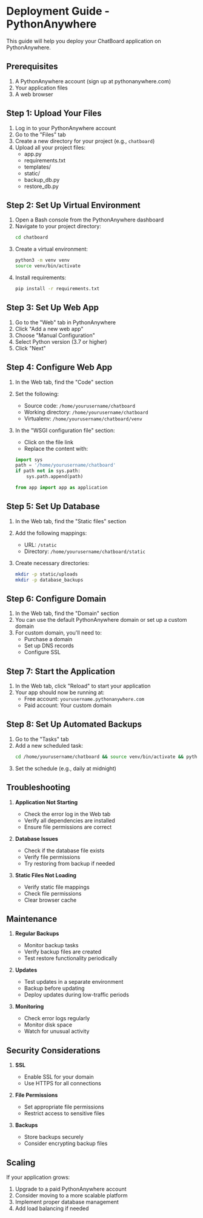 # Deployment Guide - PythonAnywhere

This guide will help you deploy your ChatBoard application on PythonAnywhere.

## Prerequisites

1. A PythonAnywhere account (sign up at pythonanywhere.com)
2. Your application files
3. A web browser

## Step 1: Upload Your Files

1. Log in to your PythonAnywhere account
2. Go to the "Files" tab
3. Create a new directory for your project (e.g., `chatboard`)
4. Upload all your project files:
   - app.py
   - requirements.txt
   - templates/
   - static/
   - backup_db.py
   - restore_db.py

## Step 2: Set Up Virtual Environment

1. Open a Bash console from the PythonAnywhere dashboard
2. Navigate to your project directory:
   ```bash
   cd chatboard
   ```
3. Create a virtual environment:
   ```bash
   python3 -m venv venv
   source venv/bin/activate
   ```
4. Install requirements:
   ```bash
   pip install -r requirements.txt
   ```

## Step 3: Set Up Web App

1. Go to the "Web" tab in PythonAnywhere
2. Click "Add a new web app"
3. Choose "Manual Configuration"
4. Select Python version (3.7 or higher)
5. Click "Next"

## Step 4: Configure Web App

1. In the Web tab, find the "Code" section
2. Set the following:

   - Source code: `/home/yourusername/chatboard`
   - Working directory: `/home/yourusername/chatboard`
   - Virtualenv: `/home/yourusername/chatboard/venv`

3. In the "WSGI configuration file" section:

   - Click on the file link
   - Replace the content with:

   ```python
   import sys
   path = '/home/yourusername/chatboard'
   if path not in sys.path:
       sys.path.append(path)

   from app import app as application
   ```

## Step 5: Set Up Database

1. In the Web tab, find the "Static files" section
2. Add the following mappings:

   - URL: `/static`
   - Directory: `/home/yourusername/chatboard/static`

3. Create necessary directories:
   ```bash
   mkdir -p static/uploads
   mkdir -p database_backups
   ```

## Step 6: Configure Domain

1. In the Web tab, find the "Domain" section
2. You can use the default PythonAnywhere domain or set up a custom domain
3. For custom domain, you'll need to:
   - Purchase a domain
   - Set up DNS records
   - Configure SSL

## Step 7: Start the Application

1. In the Web tab, click "Reload" to start your application
2. Your app should now be running at:
   - Free account: `yourusername.pythonanywhere.com`
   - Paid account: Your custom domain

## Step 8: Set Up Automated Backups

1. Go to the "Tasks" tab
2. Add a new scheduled task:
   ```bash
   cd /home/yourusername/chatboard && source venv/bin/activate && python backup_db.py
   ```
3. Set the schedule (e.g., daily at midnight)

## Troubleshooting

1. **Application Not Starting**

   - Check the error log in the Web tab
   - Verify all dependencies are installed
   - Ensure file permissions are correct

2. **Database Issues**

   - Check if the database file exists
   - Verify file permissions
   - Try restoring from backup if needed

3. **Static Files Not Loading**
   - Verify static file mappings
   - Check file permissions
   - Clear browser cache

## Maintenance

1. **Regular Backups**

   - Monitor backup tasks
   - Verify backup files are created
   - Test restore functionality periodically

2. **Updates**

   - Test updates in a separate environment
   - Backup before updating
   - Deploy updates during low-traffic periods

3. **Monitoring**
   - Check error logs regularly
   - Monitor disk space
   - Watch for unusual activity

## Security Considerations

1. **SSL**

   - Enable SSL for your domain
   - Use HTTPS for all connections

2. **File Permissions**

   - Set appropriate file permissions
   - Restrict access to sensitive files

3. **Backups**
   - Store backups securely
   - Consider encrypting backup files

## Scaling

If your application grows:

1. Upgrade to a paid PythonAnywhere account
2. Consider moving to a more scalable platform
3. Implement proper database management
4. Add load balancing if needed
